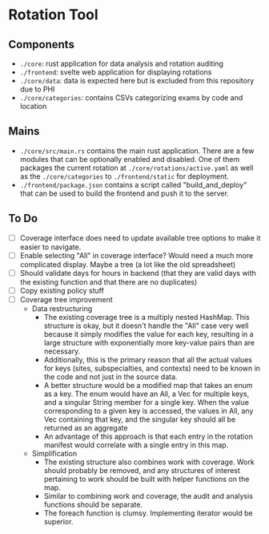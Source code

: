 # Rotation Tool

## Components
- `./core`: rust application for data analysis and rotation auditing
- `./frontend`: svelte web application for displaying rotations
- `./core/data`: data is expected here but is excluded from this repository due to PHI
- `./core/categories`: contains CSVs categorizing exams by code and location

## Mains
- `./core/src/main.rs` contains the main rust application. There are a few modules that can be optionally enabled and disabled. One of them packages the current rotation at `./core/rotations/active.yaml` as well as the `./core/categories` to `./frontend/static` for deployment.
- `./frontend/package.json` contains a script called "build_and_deploy" that can be used to build the frontend and push it to the server.

## To Do
- [ ] Coverage interface does need to update available tree options to make it easier to navigate.
- [ ] Enable selecting "All" in coverage interface? Would need a much more complicated display. Maybe a tree (a lot like the old spreadsheet)
- [ ] Should validate days for hours in backend (that they are valid days with the existing function and that there are no duplicates)
- [ ] Copy existing policy stuff
- [ ] Coverage tree improvement
    - Data restructuring
        - The existing coverage tree is a multiply nested HashMap. This structure is okay, but it doesn't handle the "All" case very well because it simply modifies the value for each key, resulting in a large structure with exponentially more key-value pairs than are necessary.
        - Additionally, this is the primary reason that all the actual values for keys (sites, subspecialties, and contexts) need to be known in the code and not just in the source data.
        - A better structure would be a modified map that takes an enum as a key. The enum would have an All, a Vec<String> for multiple keys, and a singular String member for a single key. When the value corresponding to a given key is accessed, the values in All, any Vec<String> containing that key, and the singular key should all be returned as an aggregate
        - An advantage of this approach is that each entry in the rotation manifest would correlate with a single entry in this map.
    - Simplification
        - The existing structure also combines work with coverage. Work should probably be removed, and any structures of interest pertaining to work should be built with helper functions on the map.
        - Similar to combining work and coverage, the audit and analysis functions should be separate.
        - The foreach function is clumsy. Implementing iterator would be superior.